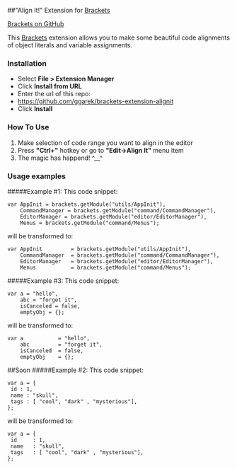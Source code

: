 ##"Align It!" Extension for [Brackets](http://brackets.io)

[Brackets on GitHub](https://github.com/adobe/brackets)

This [Brackets](http://brackets.io) extension allows you to make some beautiful code alignments of object literals and variable assignments.

### Installation
* Select **File > Extension Manager**
* Click **Install from URL**
* Enter the url of this repo: 
 * https://github.com/ggarek/brackets-extension-alignit
* Click **Install**


### How To Use
1. Make selection of code range you want to align in the editor
2. Press **"Ctrl+\"** hotkey or go to **"Edit->Align It"** menu item
3. The magic has happend! ^__^

### Usage examples
#####Example #1:
This code snippet:

    var AppInit = brackets.getModule("utils/AppInit"),
        CommandManager = brackets.getModule("command/CommandManager"),
        EditorManager = brackets.getModule("editor/EditorManager"),
        Menus = brackets.getModule("command/Menus");

will be transformed to:

    var AppInit         = brackets.getModule("utils/AppInit"),
        CommandManager  = brackets.getModule("command/CommandManager"),
        EditorManager   = brackets.getModule("editor/EditorManager"),
        Menus           = brackets.getModule("command/Menus");


#####Example #3:
This code snippet:

	var a = "hello",
	    abc = "forget it",
		isCanceled = false,
		emptyObj = {};

will be transformed to:

	var a 			= "hello",
	    abc 		= "forget it",
		isCanceled 	= false,
		emptyObj 	= {};

##Soon
#####Example #2:
This code snippet:

	var a = {
	 id : 1,
	 name : "skull",
	 tags : [ "cool", "dark" , "mysterious"],
	};

will be transformed to:

	var a = {
	 id 	: 1,
	 name 	: "skull",
	 tags 	: [ "cool", "dark" , "mysterious"],
	};